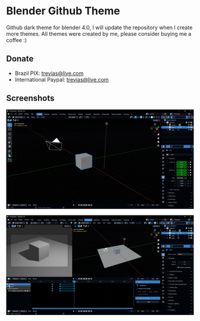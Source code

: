 # Blender Github Theme
Github dark theme for blender 4.0, I will update the repository when I create more themes.
All themes were created by me, please consider buying me a coffee :)

## Donate
 - Brazil
 PIX: trevias@live.com
 - International
 Paypal: trevias@live.com

 ## Screenshots

![Preview](/Images/Github_Dark_Colorbind_01.jpg)

![Preview](/Images/Github_Dark_Colorbind_02.jpg)